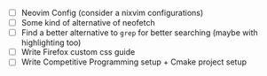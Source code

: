 - [ ] Neovim Config (consider a nixvim configurations)
- [ ] Some kind of alternative of neofetch
- [ ] Find a better alternative to `grep` for better searching (maybe with highlighting too)
- [ ] Write Firefox custom css guide
- [ ] Write Competitive Programming setup + Cmake project setup